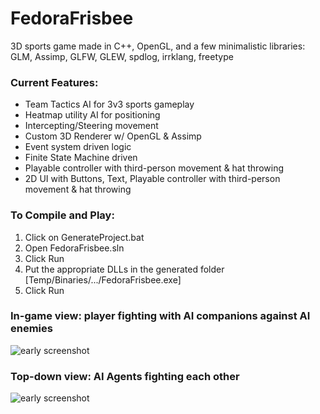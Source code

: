 # FedoraFrisbee
3D sports game made in C++, OpenGL, and a few minimalistic libraries: GLM, Assimp, GLFW, GLEW, spdlog, irrklang, freetype

### Current Features: ###
- Team Tactics AI for 3v3 sports gameplay <br>
- Heatmap utility AI for positioning <br>
- Intercepting/Steering movement <br>
- Custom 3D Renderer w/ OpenGL & Assimp <br>
- Event system driven logic <br>
- Finite State Machine driven <br>
- Playable controller with third-person movement & hat throwing <br>
- 2D UI with Buttons, Text, Playable controller with third-person movement & hat throwing <br>

### To Compile and Play: ###
1. Click on GenerateProject.bat <br>
2. Open FedoraFrisbee.sln <br>
3. Click Run
4. Put the appropriate DLLs in the generated folder [Temp/Binaries/.../FedoraFrisbee.exe]
5. Click Run

### In-game view: player fighting with AI companions against AI enemies ###
![early screenshot](https://i.imgur.com/btVSQqk.png)

### Top-down view: AI Agents fighting each other ###
![early screenshot](https://i.imgur.com/5AybTw4.png)
